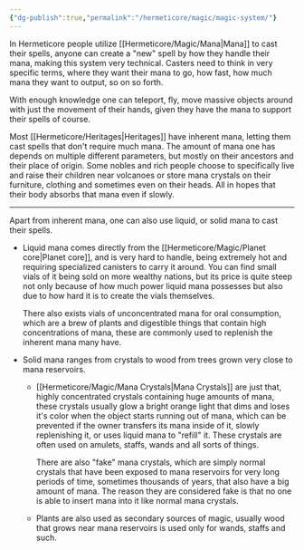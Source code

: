 ```yaml
---
{"dg-publish":true,"permalink":"/hermeticore/magic/magic-system/"}
---
```


In Hermeticore people utilize [[Hermeticore/Magic/Mana\|Mana]] to cast their spells, anyone can create a "new" spell by how they handle their mana, making this system very technical. Casters need to think in very specific terms, where they want their mana to go, how fast, how much mana they want to output, so on so forth.

With enough knowledge one can teleport, fly, move massive objects around with just the movement of their hands, given they have the mana to support their spells of course.

Most [[Hermeticore/Heritages\|Heritages]] have inherent mana, letting them cast spells that don't require much mana. The amount of mana one has depends on multiple different parameters, but mostly on their ancestors and their place of origin. Some nobles and rich people choose to specifically live and raise their children near volcanoes or store mana crystals on their furniture, clothing and sometimes even on their heads. All in hopes that their body absorbs that mana even if slowly. 

------------------------------------
Apart from inherent mana, one can also use liquid, or solid mana to cast their spells.

- Liquid mana comes directly from the [[Hermeticore/Magic/Planet core\|Planet core]], and is very hard to handle, being extremely hot and requiring specialized canisters to carry it around. You can find small vials of it being sold on more wealthy nations, but its price is quite steep not only because of how much power liquid mana possesses but also due to how hard it is to create the vials themselves.

	There also exists vials of unconcentrated mana for oral consumption, which are a brew of plants and digestible things that contain high concentrations of mana, these are commonly used to replenish the inherent mana many have.

- Solid mana ranges from crystals to wood from trees grown very close to mana reservoirs.

	 - [[Hermeticore/Magic/Mana Crystals\|Mana Crystals]] are just that, highly concentrated crystals containing huge amounts of mana, these crystals usually glow a bright orange light that dims and loses it's color when the object starts running out of mana, which can be prevented if the owner transfers its mana inside of it, slowly replenishing it, or uses liquid mana to "refill" it.
	   These crystals are often used on amulets, staffs, wands and all sorts of things.
  
		There are also "fake" mana crystals, which are simply normal crystals that have been exposed to mana reservoirs for very long periods of time, sometimes thousands of years, that also have a big amount of mana. The reason they are considered fake is that no one is able to insert mana into it like normal mana crystals.
	
	- Plants are also used as secondary sources of magic, usually wood that grows near mana reservoirs is used only for wands, staffs and such. 
